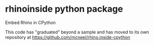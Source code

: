 # rhinoinside python package
Embed Rhino in CPython

This code has "graduated" beyond a sample and has moved to its own repository at
https://github.com/mcneel/rhino.inside-cpython
